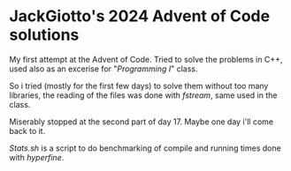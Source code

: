 # JackGiotto's 2024 Advent of Code solutions

My first attempt at the Advent of Code. Tried to solve the problems in C++, used also as an excerise for "_Programming I_" class.

So i tried (mostly for the first few days) to solve them without too many libraries, the reading of the files was done with _fstream_, same used in the class.

Miserably stopped at the second part of day 17. Maybe one day i'll come back to it.

_Stats.sh_ is a script to do benchmarking of compile and running times done with _hyperfine_.